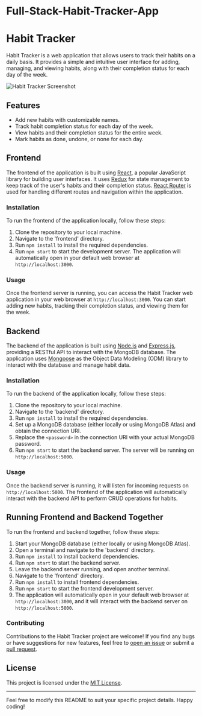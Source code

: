 # Full-Stack-Habit-Tracker-App
# Habit Tracker

Habit Tracker is a web application that allows users to track their habits on a daily basis. It provides a simple and intuitive user interface for adding, managing, and viewing habits, along with their completion status for each day of the week.

![Habit Tracker Screenshot](screenshot.png)

## Features

- Add new habits with customizable names.
- Track habit completion status for each day of the week.
- View habits and their completion status for the entire week.
- Mark habits as done, undone, or none for each day.

## Frontend

The frontend of the application is built using [React](https://reactjs.org/), a popular JavaScript library for building user interfaces. It uses [Redux](https://redux.js.org/) for state management to keep track of the user's habits and their completion status. [React Router](https://reactrouter.com/) is used for handling different routes and navigation within the application.

### Installation

To run the frontend of the application locally, follow these steps:

1. Clone the repository to your local machine.
2. Navigate to the 'frontend' directory.
3. Run `npm install` to install the required dependencies.
4. Run `npm start` to start the development server. The application will automatically open in your default web browser at `http://localhost:3000`.

### Usage

Once the frontend server is running, you can access the Habit Tracker web application in your web browser at `http://localhost:3000`. You can start adding new habits, tracking their completion status, and viewing them for the week.

## Backend

The backend of the application is built using [Node.js](https://nodejs.org/) and [Express.js](https://expressjs.com/), providing a RESTful API to interact with the MongoDB database. The application uses [Mongoose](https://mongoosejs.com/) as the Object Data Modeling (ODM) library to interact with the database and manage habit data.

### Installation

To run the backend of the application locally, follow these steps:

1. Clone the repository to your local machine.
2. Navigate to the 'backend' directory.
3. Run `npm install` to install the required dependencies.
4. Set up a MongoDB database (either locally or using MongoDB Atlas) and obtain the connection URI.
5. Replace the `<password>` in the connection URI with your actual MongoDB password.
6. Run `npm start` to start the backend server. The server will be running on `http://localhost:5000`.

### Usage

Once the backend server is running, it will listen for incoming requests on `http://localhost:5000`. The frontend of the application will automatically interact with the backend API to perform CRUD operations for habits.

## Running Frontend and Backend Together

To run the frontend and backend together, follow these steps:

1. Start your MongoDB database (either locally or using MongoDB Atlas).
2. Open a terminal and navigate to the 'backend' directory.
3. Run `npm install` to install backend dependencies.
4. Run `npm start` to start the backend server.
5. Leave the backend server running, and open another terminal.
6. Navigate to the 'frontend' directory.
7. Run `npm install` to install frontend dependencies.
8. Run `npm start` to start the frontend development server.
9. The application will automatically open in your default web browser at `http://localhost:3000`, and it will interact with the backend server on `http://localhost:5000`.

### Contributing

Contributions to the Habit Tracker project are welcome! If you find any bugs or have suggestions for new features, feel free to [open an issue](https://github.com/Sk4524/Full-Stack-Habit-Tracker-App/issues) or submit a [pull request](https://github.com/Sk4524/Full-Stack-Habit-Tracker-App/pulls).

## License

This project is licensed under the [MIT License](LICENSE).

---

Feel free to modify this README to suit your specific project details. Happy coding!
